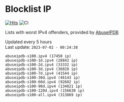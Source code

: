 # Blocklist IP

[![Hits](https://hits.seeyoufarm.com/api/count/incr/badge.svg?url=https%3A%2F%2Fgithub.com%2Fborestad%2Fblocklist-ip%2F&count_bg=%2379C83D&title_bg=%23555555&icon=&icon_color=%23E7E7E7&title=hits&edge_flat=false)](https://hits.seeyoufarm.com)  ![CI](https://img.shields.io/github/workflow/status/borestad/blocklist-ip/CI?style=flat-square)

Lists with worst IPv4 offenders, provided by [AbuseIPDB](https://www.abuseipdb.com/)

<!-- FOOTER-PLACEHOLDER -->
Updated every 5 hours<br>
Last update: `2023-07-02 - 00:24:38`
```
abuseipdb-s100.ipv4 (17450 ip)
abuseipdb-s100-1d.ipv4 (28842 ip)
abuseipdb-s100-2d.ipv4 (33332 ip)
abuseipdb-s100-3d.ipv4 (36028 ip)
abuseipdb-s100-7d.ipv4 (41544 ip)
abuseipdb-s100-30d.ipv4 (46143 ip)
abuseipdb-s100-60d.ipv4 (92602 ip)
abuseipdb-s100-90d.ipv4 (134821 ip)
abuseipdb-s100-120d.ipv4 (156630 ip)
abuseipdb-s100-all.ipv4 (313869 ip)
```
